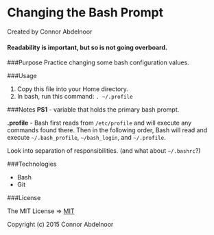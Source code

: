 # Changing the Bash Prompt
Created by Connor Abdelnoor
#### Readability is important, but so is not going overboard.

###Purpose
Practice changing some bash configuration values.

###Usage
1. Copy this file into your Home directory.
2. In bash, run this command: `. ~/.profile`

###Notes
**PS1** - variable that holds the primary bash prompt.

**.profile** - Bash first reads from `/etc/profile` and will execute any commands found there. Then in the following order, Bash will read and execute `~/.bash_profile`, `~/bash_login`, and `~/.profile`.

Look into separation of responsibilities. (and what about `~/.bashrc`?)

###Technologies

* Bash
* Git

###License

The MIT License => [MIT](https://gist.github.com/abdcon02/0a856bcb7bf738ebc1ee)

Copyright (c) 2015 Connor Abdelnoor